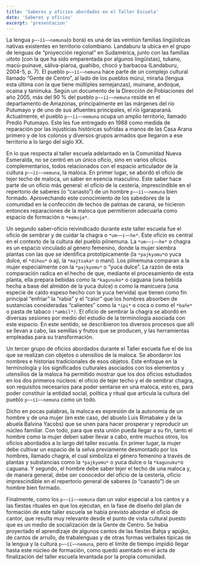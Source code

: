 ```yaml
---
title: 'Saberes y oficios abordados en el Taller Escuela'
date: 'Saberes y oficios'
excerpt: 'presentacion'
---
```

La lengua `p~~íí~~nemuna`(o bora) es una de las veintiún familias lingüísticas nativas existentes en territorio colombiano. Landaburu la ubica en el grupo de lenguas de “proyección regional” en Sudamérica, junto con las familias uitoto (con la que ha sido emparentada por algunos lingüistas), tukano, macú-puinave, sáliva-piaroa, guahibo, chocó y barbacoa (Landaburu, 2004-5, p. 7). El pueblo `p~~íí~~nemuna` hace parte de un complejo cultural llamado “Gente de Centro”, al lado de los pueblos múrui, miraña (lengua esta última con la que tiene múltiples semejanzas), muinane, andoque, ocaina y tanimuka. Según un documento de la Dirección de Poblaciones del año 2005, más del 90 % del pueblo `p~~íí~~nemuna` reside en el departamento de Amazonas, principalmente en las márgenes del río Putumayo y de uno de sus afluentes principales, el río Igaraparaná. Actualmente, el pueblo `p~~íí~~nemuna` ocupa un amplio territorio, llamado Predio Putumayo. Este les fue entregado en 1988 como medida de reparación por las injusticias históricas sufridas a manos de las Casa Arana primero y de los colonos y diversos grupos armados que llegaron a ese territorio a lo largo del siglo XX.  

En lo que respecta al taller escuela adelantado en la Comunidad Nueva Esmeralda, no se centró en un único oficio, sino en varios oficios complementarios, todos relacionados con el espacio articulador de la cultura `p~~íí~~nemuna`, la maloca. En primer lugar, se abordó el oficio de tejer techo de maloca, un saber en esencia masculino. Este saber hace parte de un oficio más general: el oficio de la cestería, imprescindible en el repertorio de saberes (o “canasto”) de un hombre `p~~íí~~nemuna` bien formado. Aprovechando este conocimiento de los sabedores de la comunidad en la confección de techos de palmas de caraná, se hicieron entonces reparaciones de la maloca que permitieron adecuarla como espacio de formación o `*eemuja*`. 

Un segundo saber-oficio reivindicado durante este taller escuela fue el oficio de sembrar y de cuidar la chagra o `*um~~i~~he*`. Este oficio es central en el contexto de la cultura del pueblo píínemuna. La `*um~~i~~he*` o chagra es un espacio vinculado al género femenino, donde la mujer siembra plantas con las que se identifica prototípicamente (la `*pajkyomu*`o yuca dulce, el `*dihou*` o ají, la `*majtsaka*` o maní). Los píínemuna comparan a la mujer especialmente con la `*pajkyomu*` o “yuca dulce”. La razón de esta comparación radica en el hecho de que, mediante el procesamiento de esta planta, ella prepara bebidas como la `*kagunuko*` o caguana (una bebida hecha a base del almidón de la yuca dulce) o como la manicuera (una especie de caldo espeso hecho con la yuca hervida) que tienen como fin principal “enfriar” la “rabia” y el “calor” que los hombres absorben de sustancias consideradas “calientes” como la `*ipi*` o coca o como el `*bañe*` o pasta de tabaco `(*ambil*)`. El oficio de sembrar la chagra se abordó en diversas sesiones por medio del estudio de la terminología asociada con este espacio. En este sentido, se describieron los diversos procesos que allí se llevan a cabo, las semillas y frutos que se producen, y las herramientas empleadas para su transformación.    

Un tercer grupo de oficios abordados durante el Taller escuela fue el de los que se realizan con objetos o utensilios de la maloca. Se abordaron los nombres e historias tradicionales de esos objetos. Este enfoque en la terminología y los significados culturales asociados con los elementos y utensilios de la maloca ha permitido mostrar que los dos oficios estudiados en los dos primeros núcleos: el oficio de tejer techo y el de sembrar chagra, son requisitos necesarios para poder sentarse en una maloca, esto es, para poder constituir la entidad social, política y ritual que articula la cultura del pueblo `p~~íí~~nemuna` como un todo. 

Dicho en pocas palabras,  la maloca es expresión de la autonomía de un hombre y de una mujer (en este caso, del abuelo Luis Rimabake y de la abuela Balvina Yacobs) que se unen para hacer prosperar y reproducir un núcleo familiar. Con todo, para que esta unión pueda llegar a su fin, tanto el hombre como la mujer deben saber llevar a cabo, entre muchos otros, los oficios abordados a lo largo del taller escuela. En primer lugar, la mujer debe cultivar un espacio de la selva previamente desmontado por los hombres, llamado chagra, el cual simboliza el género femenino a través de plantas y substancias como la `*pajkyomu*` o yuca dulce o la `*kagunuko*`o caguana. Y segundo, el hombre debe saber tejer el techo de una maloca y, de manera general, debe ser conocedor del oficio de la cestería, oficio imprescindible en el repertorio general de saberes (o “canasto”) de un hombre bien formado.      

Finalmente, como los `p~~íí~~nemuna` dan un valor especial a los cantos y a las fiestas rituales en que los ejecutan, en la fase de diseño del plan de formación de este taller escuela se había previsto abordar el oficio de cantor, que resulta muy relevante desde el punto de vista cultural puesto que es un medio de socialización de la Gente de Centro. Se había proyectado el aprendizaje de algunos cantos de las fiestas Bahja y apújko, de cantos de arrullo, de trabalenguas y de otras formas verbales típicas de la lengua y la cultura `p~~íí~~nemuna`, pero el límite de tiempo impidió llegar hasta este núcleo de formación, como quedó asentado en el acta de finalización del taller escuela levantada por la propia comunidad.